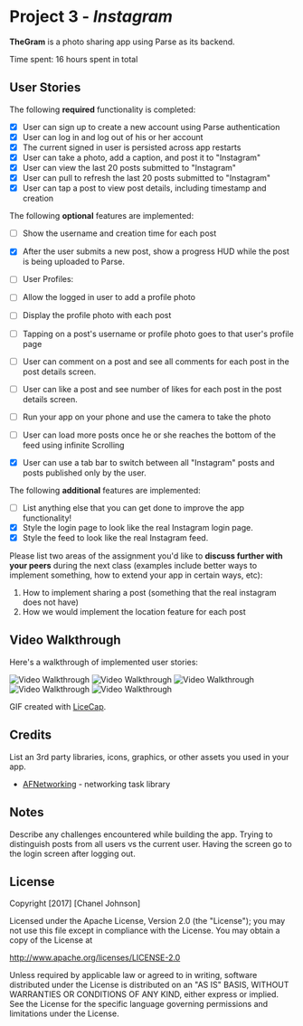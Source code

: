 # Project 3 - *Instagram*

**TheGram** is a photo sharing app using Parse as its backend.

Time spent: 16 hours spent in total

## User Stories

The following **required** functionality is completed:

- [x] User can sign up to create a new account using Parse authentication
- [x] User can log in and log out of his or her account
- [x] The current signed in user is persisted across app restarts
- [x] User can take a photo, add a caption, and post it to "Instagram"
- [x] User can view the last 20 posts submitted to "Instagram"
- [x] User can pull to refresh the last 20 posts submitted to "Instagram"
- [x] User can tap a post to view post details, including timestamp and creation

The following **optional** features are implemented:

- [ ] Show the username and creation time for each post
- [x] After the user submits a new post, show a progress HUD while the post is being uploaded to Parse.
- [ ] User Profiles:
- [ ] Allow the logged in user to add a profile photo
- [ ] Display the profile photo with each post
- [ ] Tapping on a post's username or profile photo goes to that user's profile page
- [ ] User can comment on a post and see all comments for each post in the post details screen.
- [ ] User can like a post and see number of likes for each post in the post details screen.
- [ ] Run your app on your phone and use the camera to take the photo
- [ ] User can load more posts once he or she reaches the bottom of the feed using infinite Scrolling
- [x] User can use a tab bar to switch between all "Instagram" posts and posts published only by the user.



The following **additional** features are implemented:

- [ ] List anything else that you can get done to improve the app functionality!
- [x] Style the login page to look like the real Instagram login page.
- [x] Style the feed to look like the real Instagram feed.

Please list two areas of the assignment you'd like to **discuss further with your peers** during the next class (examples include better ways to implement something, how to extend your app in certain ways, etc):

1. How to implement sharing a post (something that the real instagram does not have)
2. How we would implement the location feature for each post

## Video Walkthrough

Here's a walkthrough of implemented user stories:

<img src='http://i.imgur.com/25Kq0ts.gif' title='User logging in' width='' alt='Video Walkthrough' />
<img src='http://i.imgur.com/ZtslUYY.gif' title='User signing in' width='' alt='Video Walkthrough' />
<img src='http://i.imgur.com/HDwQ8wT.gif' title='Launch and Home Screen' width='' alt='Video Walkthrough' />
<img src='http://i.imgur.com/p7AwLTC.gif' title='Taking a picture' width='' alt='Video Walkthrough' />
<img src='http://i.imgur.com/C2uOqFm.gif' title='Refresh and detailed view' width='' alt='Video Walkthrough' />


GIF created with [LiceCap](http://www.cockos.com/licecap/).

## Credits

List an 3rd party libraries, icons, graphics, or other assets you used in your app.

- [AFNetworking](https://github.com/AFNetworking/AFNetworking) - networking task library


## Notes

Describe any challenges encountered while building the app.
Trying to distinguish posts from all users vs the current user.
Having the screen go to the login screen after logging out.

## License

Copyright [2017] [Chanel Johnson]

Licensed under the Apache License, Version 2.0 (the "License");
you may not use this file except in compliance with the License.
You may obtain a copy of the License at

http://www.apache.org/licenses/LICENSE-2.0

Unless required by applicable law or agreed to in writing, software
distributed under the License is distributed on an "AS IS" BASIS,
WITHOUT WARRANTIES OR CONDITIONS OF ANY KIND, either express or implied.
See the License for the specific language governing permissions and
limitations under the License.
